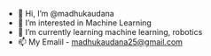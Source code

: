 - 👋 Hi, I’m @madhukaudana
- 👀 I’m interested in Machine Learning
- 🌱 I’m currently learning machine learning, robotics
- 📫 My Emalil - madhukaudana25@gmail.com

<!---
madhukaudana/madhukaudana is a ✨ special ✨ repository because its `README.md` (this file) appears on your GitHub profile.
You can click the Preview link to take a look at your changes.
--->

